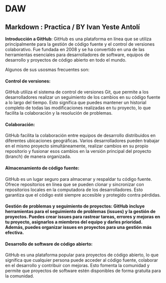 # **DAW**
## Markdown : Practica / BY Ivan Yeste Antolí

**Introducción a GitHub**: GitHub es una plataforma en línea que se utiliza principalmente para la gestión de código fuente y el control de versiones colaborativo. Fue fundada en 2008 y se ha convertido en una de las herramientas esenciales para desarrolladores de software, equipos de desarrollo y proyectos de código abierto en todo el mundo.

Algunos de sus usosmas frecuentes son:

>
#### Control de versiones:
GitHub utiliza el sistema de control de versiones Git, que permite a los desarrolladores realizar un seguimiento de los cambios en su código fuente a lo largo del tiempo. Esto significa que puedes mantener un historial completo de todas las modificaciones realizadas en tu proyecto, lo que facilita la colaboración y la resolución de problemas.

#### Colaboración: 
GitHub facilita la colaboración entre equipos de desarrollo distribuidos en diferentes ubicaciones geográficas. Varios desarrolladores pueden trabajar en el mismo proyecto simultáneamente, realizar cambios en su propio repositorio y fusionar esos cambios en la versión principal del proyecto (branch) de manera organizada.

#### Almacenamiento de código fuente:
GitHub es un lugar seguro para almacenar y respaldar tu código fuente. Ofrece repositorios en línea que se pueden clonar y sincronizar con repositorios locales en la computadora de los desarrolladores. Esto garantiza que el código esté siempre accesible y protegido contra pérdidas.

#### Gestión de problemas y seguimiento de proyectos: GitHub incluye herramientas para el seguimiento de problemas (issues) y la gestión de proyectos. Puedes crear issues para rastrear tareas, errores y mejoras en tu proyecto, asignarlos a miembros del equipo y darles prioridad. Además, puedes organizar issues en proyectos para una gestión más efectiva.

#### Desarrollo de software de código abierto:
GitHub es una plataforma popular para proyectos de código abierto, lo que significa que cualquier persona puede acceder al código fuente, colaborar en el desarrollo y contribuir con mejoras. Esto fomenta la comunidad y permite que proyectos de software estén disponibles de forma gratuita para la comunidad.
>

